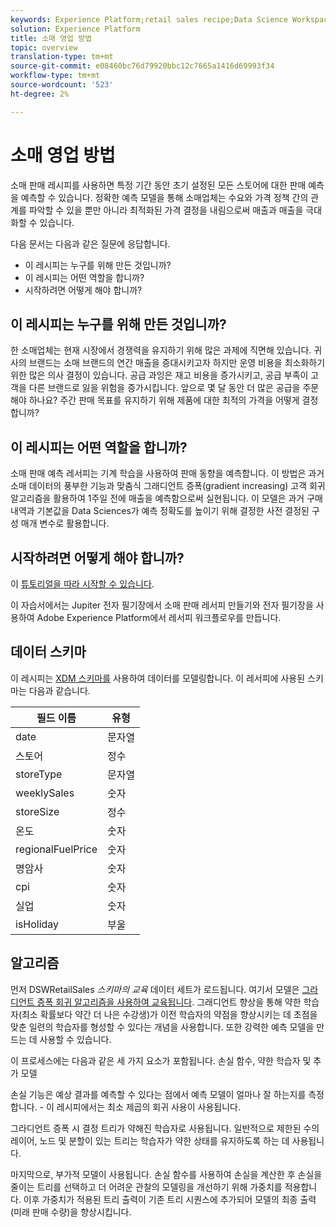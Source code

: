 ```yaml
---
keywords: Experience Platform;retail sales recipe;Data Science Workspace;popular topics
solution: Experience Platform
title: 소매 영업 방법
topic: overview
translation-type: tm+mt
source-git-commit: e08460bc76d79920bbc12c7665a1416d69993f34
workflow-type: tm+mt
source-wordcount: '523'
ht-degree: 2%

---
```



# 소매 영업 방법

소매 판매 레시피를 사용하면 특정 기간 동안 초기 설정된 모든 스토어에 대한 판매 예측을 예측할 수 있습니다. 정확한 예측 모델을 통해 소매업체는 수요와 가격 정책 간의 관계를 파악할 수 있을 뿐만 아니라 최적화된 가격 결정을 내림으로써 매출과 매출을 극대화할 수 있습니다.

다음 문서는 다음과 같은 질문에 응답합니다.
* 이 레시피는 누구를 위해 만든 것입니까?
* 이 레시피는 어떤 역할을 합니까?
* 시작하려면 어떻게 해야 합니까?

## 이 레시피는 누구를 위해 만든 것입니까?

한 소매업체는 현재 시장에서 경쟁력을 유지하기 위해 많은 과제에 직면해 있습니다. 귀사의 브랜드는 소매 브랜드의 연간 매출을 증대시키고자 하지만 운영 비용을 최소화하기 위한 많은 의사 결정이 있습니다. 공급 과잉은 재고 비용을 증가시키고, 공급 부족이 고객을 다른 브랜드로 잃을 위험을 증가시킵니다. 앞으로 몇 달 동안 더 많은 공급을 주문해야 하나요? 주간 판매 목표를 유지하기 위해 제품에 대한 최적의 가격을 어떻게 결정합니까?

## 이 레시피는 어떤 역할을 합니까?

소매 판매 예측 레서피는 기계 학습을 사용하여 판매 동향을 예측합니다. 이 방법은 과거 소매 데이터의 풍부한 기능과 맞춤식 그래디언트 증폭(gradient increasing) 고객 회귀 알고리즘을 활용하여 1주일 전에 매출을 예측함으로써 실현됩니다. 이 모델은 과거 구매 내역과 기본값을 Data Sciences가 예측 정확도를 높이기 위해 결정한 사전 결정된 구성 매개 변수로 활용합니다.

## 시작하려면 어떻게 해야 합니까?

이 [튜토리얼을 따라 시작할 수 있습니다](../jupyterlab/create-a-recipe.md).

이 자습서에서는 Jupiter 전자 필기장에서 소매 판매 레서피 만들기와 전자 필기장을 사용하여 Adobe Experience Platform에서 레서피 워크플로우를 만듭니다.

## 데이터 스키마

이 레시피는 [XDM 스키마를](../../xdm/schema/field-dictionary.md) 사용하여 데이터를 모델링합니다. 이 레서피에 사용된 스키마는 다음과 같습니다.

| 필드 이름 | 유형 |
--- | ---
| date | 문자열 |
| 스토어 | 정수 |
| storeType | 문자열 |
| weeklySales | 숫자 |
| storeSize | 정수 |
| 온도 | 숫자 |
| regionalFuelPrice | 숫자 |
| 명암사 | 숫자 |
| cpi | 숫자 |
| 실업 | 숫자 |
| isHoliday | 부울 |


## 알고리즘

먼저 DSWRetailSales *스키마의 교육* 데이터 세트가 로드됩니다. 여기서 모델은 [그라디언트 증폭 회귀 알고리즘을 사용하여 교육됩니다](https://scikit-learn.org/stable/modules/generated/sklearn.ensemble.GradientBoostingRegressor.html). 그래디언트 향상을 통해 약한 학습자(최소 확률보다 약간 더 나은 수강생)가 이전 학습자의 약점을 향상시키는 데 초점을 맞춘 일련의 학습자를 형성할 수 있다는 개념을 사용합니다. 또한 강력한 예측 모델을 만드는 데 사용할 수 있습니다.

이 프로세스에는 다음과 같은 세 가지 요소가 포함됩니다. 손실 함수, 약한 학습자 및 추가 모델

손실 기능은 예상 결과를 예측할 수 있다는 점에서 예측 모델이 얼마나 잘 하는지를 측정합니다. - 이 레시피에서는 최소 제곱의 회귀 사용이 사용됩니다.

그라디언트 증폭 시 결정 트리가 약해진 학습자로 사용됩니다. 일반적으로 제한된 수의 레이어, 노드 및 분할이 있는 트리는 학습자가 약한 상태를 유지하도록 하는 데 사용됩니다.

마지막으로, 부가적 모델이 사용됩니다. 손실 함수를 사용하여 손실을 계산한 후 손실을 줄이는 트리를 선택하고 더 어려운 관찰의 모델링을 개선하기 위해 가중치를 적용합니다. 이후 가중치가 적용된 트리 출력이 기존 트리 시퀀스에 추가되어 모델의 최종 출력(미래 판매 수량)을 향상시킵니다.